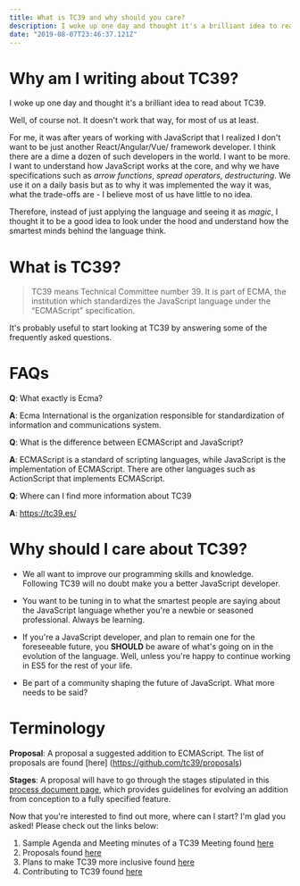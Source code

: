 ```yaml
---
title: What is TC39 and why should you care?
description: I woke up one day and thought it's a brilliant idea to read about TC39.
date: "2019-08-07T23:46:37.121Z"
---
```


# Why am I writing about TC39?
I woke up one day and thought it's a brilliant idea to read about TC39. 

Well, of course not. It doesn't work that way, for most of us at least.

For me, it was after years of working with JavaScript that I realized I don't want to be just another React/Angular/Vue/ framework developer. I think there are a dime a dozen of such developers in the world. I want to be more. I want to understand how JavaScript works at the core, and why we have specifications such as *arrow functions*, *spread operators*, *destructuring*. We use it on a daily basis but as to why it was implemented the way it was, what the trade-offs are - I believe most of us have little to no idea.

Therefore, instead of just applying the language and seeing it as *magic*, I thought it to be a good idea to look under the hood and understand how the smartest minds behind the language think.

# What is TC39?

> TC39 means Technical Committee number 39. It is part of ECMA, the institution which standardizes the JavaScript language under the “ECMAScript” specification.

It's probably useful to start looking at TC39 by answering some of the frequently asked questions.

# FAQs

**Q**: What exactly is Ecma?

**A**: Ecma International is the organization responsible for standardization of information and communications system.

**Q**: What is the difference between ECMAScript and JavaScript?

**A**: ECMAScript is a standard of scripting languages, while JavaScript is the implementation of ECMAScript. There are other languages such as ActionScript that implements ECMAScript.

**Q**: Where can I find more information about TC39

**A**: https://tc39.es/

# Why should I care about TC39?

* We all want to improve our programming skills and knowledge. Following TC39 will no doubt make you a better JavaScript developer.

* You want to be tuning in to what the smartest people are saying about the JavaScript language whether you're a newbie or seasoned professional. Always be learning.

* If you're a JavaScript developer, and plan to remain one for the foreseeable future, you **SHOULD** be aware of what's going on in the evolution of the language. Well, unless you're happy to continue working in ES5 for the rest of your life.

* Be part of a community shaping the future of JavaScript. What more needs to be said?


# Terminology

**Proposal**: A proposal a suggested addition to ECMAScript. The list of proposals are found [here]
(https://github.com/tc39/proposals)

**Stages**: A proposal will have to go through the stages stipulated in this [process document page](https://tc39.es/process-document/), which provides guidelines for evolving an addition from conception to a fully specified feature.

Now that you're interested to find out more, where can I start? I'm glad you asked! Please check out the links below: 

1. Sample Agenda and Meeting minutes of a TC39 Meeting found [here](https://github.com/tc39/agendas/tree/master/2019)
2. Proposals found [here](https://github.com/tc39/proposals)
3. Plans to make TC39 more inclusive found [here](https://esdiscuss.org/topic/a-plan-to-help-tc39-become-more-open-up-to-community-contributions-and-participations)
4. Contributing to TC39 found [here](https://github.com/tc39/ecma262/blob/master/CONTRIBUTING.md)


